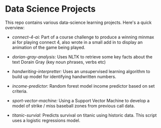 # Data Science Projects
This repo contains various data-science learning projects. Here's a quick overview:

* *connect-4-ai:* Part of a course challenge to produce a winning minmax ai for playing connect 4, also wrote in a small add in to display an animation of the game being played.

* *dorian-gray-analysis:* Uses NLTK to retrieve some key facts about the text Dorain Gray (key noun phrases, verbs etc)

* *handwriting-interpretter:* Uses an unsupervised learning algorithm to build up model for identifying handwritten numbers.

* *income-predictor:* Random forest model income predictor based on set criteria.

* *sport-vector-machine:* Using a Support Vector Machine to develop a model of strike / miss baseball zones from previous call data.

* *titanic-survial:* Predicts survival on titanic using historic data. This script uses a logistic regressions model.

